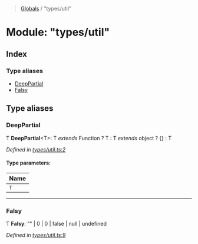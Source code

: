 > [Globals](../README.md) / "types/util"

# Module: "types/util"

## Index

### Type aliases

* [DeepPartial](_types_util_.md#deeppartial)
* [Falsy](_types_util_.md#falsy)

## Type aliases

### DeepPartial

Ƭ  **DeepPartial**\<T>: T *extends* Function ? T : T *extends* object ? {} : T

*Defined in [types/util.ts:2](https://github.com/kenoxa/beamwind/blob/main/packages/beamwind/src/types/util.ts#L2)*

#### Type parameters:

Name |
------ |
`T` |

___

### Falsy

Ƭ  **Falsy**: "" \| 0 \| 0 \| false \| null \| undefined

*Defined in [types/util.ts:9](https://github.com/kenoxa/beamwind/blob/main/packages/beamwind/src/types/util.ts#L9)*
